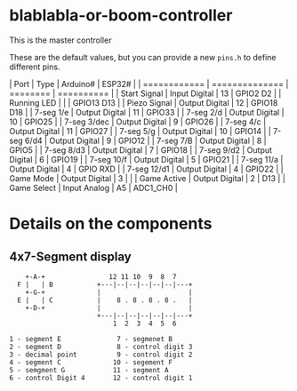 # blablabla-or-boom-controller
This is the master controller

These are the default values, but you can provide a new `pins.h` to define different pins.

| Port         | Type           | Arduino# | ESP32#     |
| ============ | ============== | ======== | ========== |
| Start Signal | Input Digital  | 13       | GPIO2  D2  |
| Running LED  |                |          | GPIO13 D13 |
| Piezo Signal | Output Digital | 12       | GPIO18 D18 |
| 7-seg 1/e    | Output Digital | 11       | GPIO33  |
| 7-seg 2/d    | Output Digital | 10       | GPIO25  |
| 7-seg 3/dec  | Output Digital | 9        | GPIO26  |
| 7-seg 4/c    | Output Digital | 11       | GPIO27  |
| 7-seg 5/g    | Output Digital | 10       | GPIO14  |
| 7-seg 6/d4   | Output Digital | 9        | GPIO12  |
| 7-seg 7/B    | Output Digital | 8        | GPIO5   |
| 7-seg 8/d3   | Output Digital | 7        | GPIO18   |
| 7-seg 9/d2   | Output Digital | 6        | GPIO19   |
| 7-seg 10/f   | Output Digital | 5        | GPIO21   |
| 7-seg 11/a   | Output Digital | 4        | GPIO RXD   |
| 7-seg 12/d1  | Output Digital | 4        | GPIO22   |
| Game Mode    | Output Digital | 3        |          |
| Game Active  | Output Digital | 2        | D13      |
| Game Select  | Input Analog   | A5       | ADC1_CH0 |

# Details on the components

## 4x7-Segment display

```
    +-A-+                12 11 10  9  8  7
  F |   | B           +---|--|--|--|--|--|---+
    +-G-+             |                      |
  E |   | C           |    8 . 8 . 8 . 8 .   |
    +-D-+             |                      |
                      +---|--|--|--|--|--|---+
                          1  2  3  4  5  6

1 - segment E              7 - segmenet B
2 - segment D              8 - control digit 3
3 - decimal point          9 - control digit 2
4 - segment C             10 - segement F
5 - semgment G            11 - segment A
6 - control Digit 4       12 - control digit 1
```